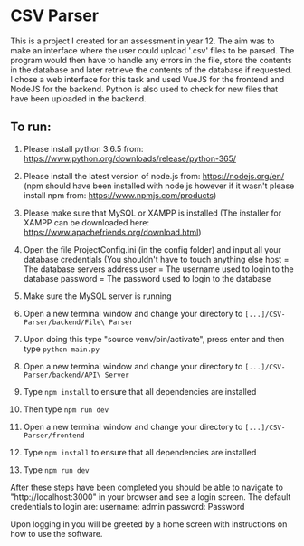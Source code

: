 # CSV Parser
This is a project I created for an assessment in year 12. The aim was to make an interface where the user could upload '.csv'
files to be parsed. The program would then have to handle any errors in the file, store the contents in the database and later
retrieve the contents of the database if requested. I chose a web interface for this task and used VueJS for the frontend and
NodeJS for the backend. Python is also used to check for new files that have been uploaded in the backend.

## To run:
1. Please install python 3.6.5 from: https://www.python.org/downloads/release/python-365/
2. Please install the latest version of node.js from: https://nodejs.org/en/
(npm should have been installed with node.js however if it wasn't please install npm from: https://www.npmjs.com/products)
3. Please make sure that MySQL or XAMPP is installed (The installer for XAMPP can be downloaded here: https://www.apachefriends.org/download.html)
4. Open the file ProjectConfig.ini (in the config folder) and input all your database credentials (You shouldn't have to touch anything else
	host = The database servers address
	user = The username used to login to the database
	password = The password used to login to the database
5. Make sure the MySQL server is running 

6. Open a new terminal window and change your directory to ```[...]/CSV-Parser/backend/File\ Parser```
7. Upon doing this type "source venv/bin/activate", press enter and then type ```python main.py```

8. Open a new terminal window and change your directory to ```[...]/CSV-Parser/backend/API\ Server```
9. Type ```npm install``` to ensure that all dependencies are installed
10. Then type ```npm run dev```

11. Open a new terminal window and change your directory to ```[...]/CSV-Parser/frontend```
12. Type ```npm install``` to ensure that all dependencies are installed
13. Type ```npm run dev```
  
After these steps have been completed you should be able to navigate to "http://localhost:3000" in your browser
and see a login screen. 
The default credentials to login are:
	username: admin
	password: Password
	
Upon logging in you will be greeted by a home screen with instructions on how to use the software.
